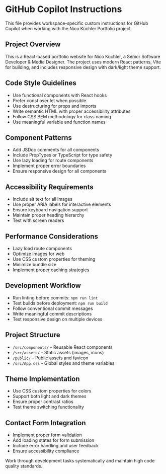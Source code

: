 # GitHub Copilot Instructions

This file provides workspace-specific custom instructions for GitHub Copilot when working with the Nico Küchler Portfolio project.

## Project Overview

This is a React-based portfolio website for Nico Küchler, a Senior Software Developer & Media Designer. The project uses modern React patterns, Vite for building, and includes responsive design with dark/light theme support.

## Code Style Guidelines

- Use functional components with React hooks
- Prefer const over let when possible
- Use destructuring for props and imports
- Write semantic HTML with proper accessibility attributes
- Follow CSS BEM methodology for class naming
- Use meaningful variable and function names

## Component Patterns

- Add JSDoc comments for all components
- Include PropTypes or TypeScript for type safety
- Use lazy loading for route components
- Implement proper error boundaries
- Ensure responsive design for all components

## Accessibility Requirements

- Include alt text for all images
- Use proper ARIA labels for interactive elements
- Ensure keyboard navigation support
- Maintain proper heading hierarchy
- Test with screen readers

## Performance Considerations

- Lazy load route components
- Optimize images for web
- Use CSS custom properties for theming
- Minimize bundle size
- Implement proper caching strategies

## Development Workflow

- Run linting before commits: `npm run lint`
- Test builds before deployment: `npm run build`
- Follow conventional commit messages
- Write meaningful commit descriptions
- Test responsive design on multiple devices

## Project Structure

- `/src/components/` - Reusable React components
- `/src/assets/` - Static assets (images, icons)
- `/public/` - Public assets and favicon
- `/src/App.css` - Global styles and theme variables

## Theme Implementation

- Use CSS custom properties for colors
- Support both light and dark themes
- Ensure proper contrast ratios
- Test theme switching functionality

## Contact Form Integration

- Implement proper form validation
- Add loading states for form submission
- Include error handling and user feedback
- Ensure accessibility compliance

Work through development tasks systematically and maintain high code quality standards.
